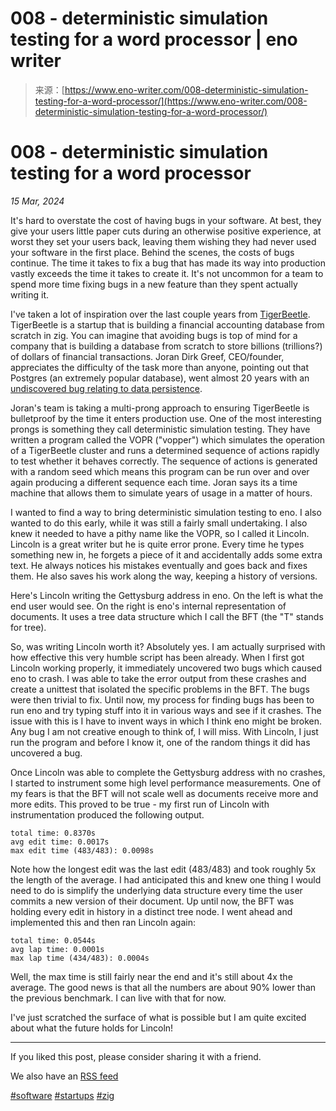 <!--yml
category: 未分类
date: 2024-05-29 12:38:17
-->

# 008 - deterministic simulation testing for a word processor | eno writer

> 来源：[https://www.eno-writer.com/008-deterministic-simulation-testing-for-a-word-processor/](https://www.eno-writer.com/008-deterministic-simulation-testing-for-a-word-processor/)

<main>

# 008 - deterministic simulation testing for a word processor

*15 Mar, 2024*

It's hard to overstate the cost of having bugs in your software. At best, they give your users little paper cuts during an otherwise positive experience, at worst they set your users back, leaving them wishing they had never used your software in the first place. Behind the scenes, the costs of bugs continue. The time it takes to fix a bug that has made its way into production vastly exceeds the time it takes to create it. It's not uncommon for a team to spend more time fixing bugs in a new feature than they spent actually writing it.

I've taken a lot of inspiration over the last couple years from [TigerBeetle](https://tigerbeetle.com/). TigerBeetle is a startup that is building a financial accounting database from scratch in zig. You can imagine that avoiding bugs is top of mind for a company that is building a database from scratch to store billions (trillions?) of dollars of financial transactions. Joran Dirk Greef, CEO/founder, appreciates the difficulty of the task more than anyone, pointing out that Postgres (an extremely popular database), went almost 20 years with an [undiscovered bug relating to data persistence](https://news.ycombinator.com/item?id=19119991).

Joran's team is taking a multi-prong approach to ensuring TigerBeetle is bulletproof by the time it enters production use. One of the most interesting prongs is something they call deterministic simulation testing. They have written a program called the VOPR ("vopper") which simulates the operation of a TigerBeetle cluster and runs a determined sequence of actions rapidly to test whether it behaves correctly. The sequence of actions is generated with a random seed which means this program can be run over and over again producing a different sequence each time. Joran says its a time machine that allows them to simulate years of usage in a matter of hours.

I wanted to find a way to bring deterministic simulation testing to eno. I also wanted to do this early, while it was still a fairly small undertaking. I also knew it needed to have a pithy name like the VOPR, so I called it Lincoln. Lincoln is a great writer but he is quite error prone. Every time he types something new in, he forgets a piece of it and accidentally adds some extra text. He always notices his mistakes eventually and goes back and fixes them. He also saves his work along the way, keeping a history of versions.

Here's Lincoln writing the Gettysburg address in eno. On the left is what the end user would see. On the right is eno's internal representation of documents. It uses a tree data structure which I call the BFT (the "T" stands for tree).

So, was writing Lincoln worth it? Absolutely yes. I am actually surprised with how effective this very humble script has been already. When I first got Lincoln working properly, it immediately uncovered two bugs which caused eno to crash. I was able to take the error output from these crashes and create a unittest that isolated the specific problems in the BFT. The bugs were then trivial to fix. Until now, my process for finding bugs has been to run eno and try typing stuff into it in various ways and see if it crashes. The issue with this is I have to invent ways in which I think eno might be broken. Any bug I am not creative enough to think of, I will miss. With Lincoln, I just run the program and before I know it, one of the random things it did has uncovered a bug.

Once Lincoln was able to complete the Gettysburg address with no crashes, I started to instrument some high level performance measurements. One of my fears is that the BFT will not scale well as documents receive more and more edits. This proved to be true - my first run of Lincoln with instrumentation produced the following output.

```
total time: 0.8370s
avg edit time: 0.0017s
max edit time (483/483): 0.0098s 
```

Note how the longest edit was the last edit (483/483) and took roughly 5x the length of the average. I had anticipated this and knew one thing I would need to do is simplify the underlying data structure every time the user commits a new version of their document. Up until now, the BFT was holding every edit in history in a distinct tree node. I went ahead and implemented this and then ran Lincoln again:

```
total time: 0.0544s
avg lap time: 0.0001s
max lap time (434/483): 0.0004s 
```

Well, the max time is still fairly near the end and it's still about 4x the average. The good news is that all the numbers are about 90% lower than the previous benchmark. I can live with that for now.

I've just scratched the surface of what is possible but I am quite excited about what the future holds for Lincoln!

* * *

If you liked this post, please consider sharing it with a friend.

We also have an [RSS feed](/feed/)

[#software](/blog/?q=software) [#startups](/blog/?q=startups) [#zig](/blog/?q=zig)

</main>